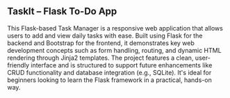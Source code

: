 ## TaskIt – Flask To-Do App

This Flask-based Task Manager is a responsive web application that allows users to add and view daily tasks with ease. Built using Flask for the backend and Bootstrap for the frontend, it demonstrates key web development concepts such as form handling, routing, and dynamic HTML rendering through Jinja2 templates. The project features a clean, user-friendly interface and is structured to support future enhancements like CRUD functionality and database integration (e.g., SQLite). It's ideal for beginners looking to learn the Flask framework in a practical, hands-on way.
